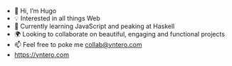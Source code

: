 - 👋 Hi, I’m Hugo
- 💡 Interested in all things Web
- 💎 Currently learning JavaScript and peaking at Haskell
- 🌍 Looking to collaborate on beautiful, engaging and functional projects
- 📫 Feel free to poke me collab@vntero.com
- https://vntero.com

<!---
vntero/vntero is a ✨ special ✨ repository because its `README.md` (this file) appears on your GitHub profile.
You can click the Preview link to take a look at your changes.
--->
